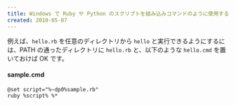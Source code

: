 ```yaml
---
title: Windows で Ruby や Python のスクリプトを組み込みコマンドのように使用する
created: 2010-05-07
---
```


例えば、`hello.rb` を任意のディレクトリから `hello` と実行できるようにするには、PATH の通ったディレクトリに `hello.rb` と、以下のような `hello.cmd` を置いておけば OK です。

#### sample.cmd

```dos
@set script="%~dp0%sample.rb"
ruby %script% %*
```

